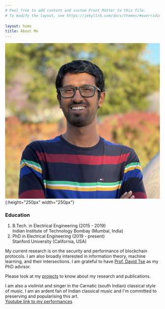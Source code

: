 ```yaml
---
# Feel free to add content and custom Front Matter to this file.
# To modify the layout, see https://jekyllrb.com/docs/themes/#overriding-theme-defaults

layout: home
title: About Me
---
```


![my photo](photo.jpg){:height="250px" width="250px"}

### **Education** ###
1. B.Tech. in Electrical Engineering (2015 - 2019)<br/>
Indian Institute of Technology Bombay (Mumbai, India)
2. PhD in Electrical Engineering (2019 - present)<br/>
Stanford University (California, USA)

My current research is on the security and performance of blockchain protocols. I am also broadly interested in information theory, machine learning, and their intersections. I am grateful to have [Prof. David Tse]( https://tselab.stanford.edu/) as my PhD advisor.

Please look at my [projects](/projects) to know about my research and publications.

I am also a violinist and singer in the Carnatic (south Indian) classical style of music. I am an ardent fan of Indian classical music and I'm committed to preserving and popularising this art. <br/>
[Youtube link to my performances](https://www.youtube.com/playlist?list=PLOqYw2iE3KdzhvCYeVnATlJJZ3kfY6p_X)
